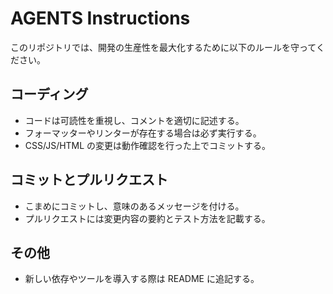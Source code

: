 # AGENTS Instructions

このリポジトリでは、開発の生産性を最大化するために以下のルールを守ってください。

## コーディング
- コードは可読性を重視し、コメントを適切に記述する。
- フォーマッターやリンターが存在する場合は必ず実行する。
- CSS/JS/HTML の変更は動作確認を行った上でコミットする。

## コミットとプルリクエスト
- こまめにコミットし、意味のあるメッセージを付ける。
- プルリクエストには変更内容の要約とテスト方法を記載する。

## その他
- 新しい依存やツールを導入する際は README に追記する。

